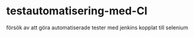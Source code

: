 # testautomatisering-med-CI
försök av att göra automatiserade tester med jenkins kopplat till selenium
